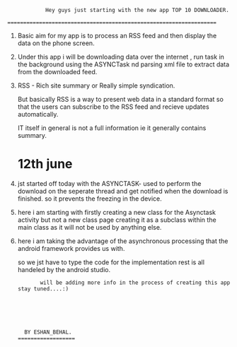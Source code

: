               

                Hey guys just starting with the new app TOP 10 DOWNLOADER.
           ==================================================================

1. Basic aim for my app is to process an RSS feed and then display the data on the phone screen.

2. Under this app i will be downloading data over the internet , run task in the background using the ASYNCTask
   nd parsing xml file to extract data from the downloaded feed.

3. RSS - Rich site summary or Really simple syndication.

   But basically RSS is a way to present web data in a standard format so that the users can subscribe to the
   RSS feed and recieve updates automatically.

   IT itself in general is not a full information ie it generally contains summary.


     12th june
   ==============

1. jst started off today with the ASYNCTASK- used to perform the download on the seperate thread and get notified
   when the download is finished.
   so it prevents the freezing in the device.

2. here i am starting with firstly creating a new class for the Asynctask activity but not a new class page
   creating it as a subclass within the main class as it will not be used by anything else.

3. here i am taking the advantage of the asynchronous processing that the android framework provides us with.

   so we jst have to type the code for the implementation rest is all handeled by the android studio.













              will be adding more info in the process of creating this app stay tuned....:)




      

         BY ESHAN_BEHAL.
       ================== 